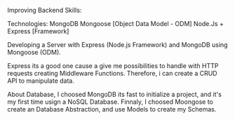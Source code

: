 Improving Backend Skills:

Technologies:
MongoDB
Mongoose [Object Data Model - ODM]
Node.Js + Express [Framework]

Developing a Server with Express (Node.js Framework) and MongoDB using Mongoose (ODM).

Express its a good one cause a give me possibilities to handle with HTTP requests creating Middleware Functions. Therefore, i can create a CRUD API to manipulate data.

About Database, I choosed MongoDB its fast to initialize a project, and it's my first time usign a NoSQL Database.
Finnaly, I choosed Moongose to create an Database Abstraction, and use Models to create my Schemas.
